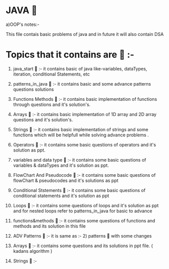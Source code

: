 # JAVA 🚱 

a)OOP's notes:-

This file contais basic problems of  java and  in future it will also contain DSA 

# Topics that it contains are  📧  :-

1) java_start 🦖 :-  it contains basic of java like-variables, dataTypes, iteration, conditional Statements, etc

2) patterns_in_java 🦖 :- it contains basic and some advance patterns questions solutions 

3) Functions Methods 🦖  :-  it contains basic implementation of functions through questions and it's solution's.

4) Arrays 🦖  :-  it contains basic implementation of 1D array and 2D array questions and it's solution's.

5) Strings 🦖  :-  it contains basic implementation of strings and some functions which will be helpfull while solving advance problems .

6) Operators 🦖 :-  it contains some basic questions of operators and it's solution as ppt.

7) variables and data type 🦖 :- it contains some basic questions of variables & dataTypes and it's solution as ppt.


8) FlowChart And Pseudocode  🦖 :- it contains some basic questions of flowChart & pseudocodes and it's solutions as ppt

9) Conditional Ststements 🦖 :- it contains some basic questions of conditional statements and it's solution as ppt

10) Loops 🦖 :-  it contains some questions of loops and  it's solution as ppt   and for nested loops refer to patterns_in_java for basic to advance


11) functions&methods 🦖 :-  it contains some questions of functions and methods and its solution in this file

12) ADV Patterns 🦖 :- it is same as :- 2) patterns 🦖 with  some changes

13) Arrays 🦖 :- it contains some questions and its solutions in ppt file. ( kadans algorithm )

14) Strings 🦖 :-
 
